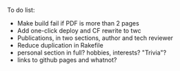 To do list:

 * Make build fail if PDF is more than 2 pages
 * Add one-click deploy and CF rewrite to twc
 * Publications, in two sections, author and tech reviewer
 * Reduce duplication in Rakefile
 * personal section in full? hobbies, interests? "Trivia"?
 * links to github pages and whatnot?